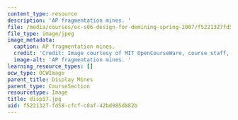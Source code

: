 ```yaml
---
content_type: resource
description: 'AP fragmentation mines. '
file: /media/courses/ec-s06-design-for-demining-spring-2007/f5221327fd58cfcfc0af42bd985d882b_disp17.jpg
file_type: image/jpeg
image_metadata:
  caption: AP fragmentation mines.
  credit: 'Credit: Image courtesy of MIT OpenCourseWare, course staff, and students.'
  image-alt: 'AP fragmentation mines. '
learning_resource_types: []
ocw_type: OCWImage
parent_title: Display Mines
parent_type: CourseSection
resourcetype: Image
title: disp17.jpg
uid: f5221327-fd58-cfcf-c0af-42bd985d882b
---
```

